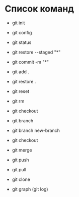 # Список команд

- git init
- git config
- git status
- git restore --staged "*"
- git commit -m "*"
- git add .
- git restore .

- git reset
- git rm
- git checkout
- git branch
- git branch new-branch
- git checkout
- git merge
- git push
- git pull
- git clone
- git graph (git log)
